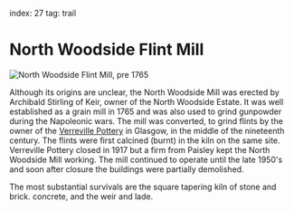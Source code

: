 index: 27
tag: trail

# North Woodside Flint Mill

![North Woodside Flint Mill, pre 1765](images/north-woodside-flint-mill.jpg)

Although its origins are unclear, the North Woodside
Mill was erected by Archibald Stirling of Keir, owner of
the North Woodside Estate. It was well established as a
grain mill in 1765 and was also used to grind
gunpowder during the Napoleonic wars. The mill was
converted, to grind flints by the owner of the [Verreville
Pottery][1] in Glasgow, in the middle of the nineteenth
century. The flints were first calcined (burnt) in the kiln
on the same site. Verreville Pottery closed in 1917 but a
firm from Paisley kept the North Woodside Mill working.
The mill continued to operate until the late 1950's and
soon after closure the buildings were partially
demolished.

The most substantial survivals are the square tapering
kiln of stone and brick. concrete, and the weir and lade.

[1]: /wiki/Verreville_Glass_and_Pottery_Works,_Glasgow